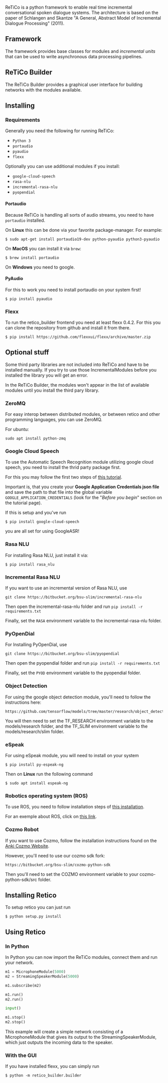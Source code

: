 ReTiCo is a python framework to enable real time incremental conversational spoken dialogue systems.
The architecture is based on the paper of Schlangen and Skantze "A General, Abstract Model of Incremental Dialogue Processing" (2011).

## Framework

The framework provides base classes for modules and *incremental units* that can be used to write asynchronous data processing pipelines.

## ReTiCo Builder

The ReTiCo Builder provides a graphical user interface for building networks with the modules available.

## Installing

### Requirements

Generally you need the following for running ReTiCo:

 - `Python 3`
 - `portaudio`
 - `pyaudio`
 - `flexx`

 Optionally you can use additional modules if you install:

 - `google-cloud-speech`
 - `rasa-nlu`
 - `incremental-rasa-nlu`
 - `pyopendial`


#### Portaudio

Because ReTiCo is handling all sorts of audio streams, you need to have `portaudio` installed.

On **Linux** this can be done via your favorite package-manager. For example:

```
$ sudo apt-get install portaudio19-dev python-pyaudio python3-pyaudio
```

On **MacOS** you can install it via `brew`:

```
$ brew install portaudio
```

On **Windows** you need to google.

#### PyAudio

For this to work you need to install portaudio on your system first!

```
$ pip install pyaudio
```

### Flexx

To run the retico_builder frontend you need at least flexx 0.4.2. For this you can clone the repository from github and install it from there.

```
$ pip install https://github.com/flexxui/flexx/archive/master.zip
```

## Optional stuff

Some third party libraries are not included into ReTiCo and have to be installed manually. If you try to use those IncrementalModules before you installed the library you will get an error.

In the ReTiCo Builder, the modules won't appear in the list of available modules until you install the third pary library.

### ZeroMQ

For easy interop between distributed modules, or between retico and other programming languages, you can use ZeroMQ. 

For ubuntu:

```
sudo apt install python-zmq
```

### Google Cloud Speech

To use the Automatic Speech Recognition module utilizing google cloud speech, you need to install the thrid party package first.

For this you may follow the first two steps of [this tutorial](https://cloud.google.com/speech-to-text/docs/quickstart-client-libraries#client-libraries-install-python).

Important is, that you create your **Google Application Credentials json file** and save the path to that file into the global variable `GOOGLE_APPLICATION_CREDENTIALS` (look for the "*Before you begin*" section on the tutorial page).

If this is setup and you've run

```
$ pip install google-cloud-speech
```

you are all set for using GoogleASR!

### Rasa NLU

For installing Rasa NLU, just install it via:

```
$ pip install rasa_nlu
```

### Incremental Rasa NLU

If you want to use an incremental version of Rasa NLU, use

```
git clone https://bitbucket.org/bsu-slim/incremental-rasa-nlu
```

Then open the incremental-rasa-nlu folder and run `pip install -r requirements.txt`

Finally, set the `RASA` environment variable to the incremental-rasa-nlu folder.

### PyOpenDial

For Installing PyOpenDial, use

```
git clone https://bitbucket.org/bsu-slim/pyopendial
```

Then open the pyopendial folder and run `pip install -r requirements.txt`

Finally, set the `PYOD` environment variable to the pyopendial folder. 

### Object Detection 

For using the google object detection module, you'll need to follow the instructions here:

```
https://github.com/tensorflow/models/tree/master/research/object_detection
```

You will then need to set the TF_RESEARCH environment variable to the models/research folder, 
and the TF_SLIM environment variable to the models/research/slim folder. 

### eSpeak

For using eSpeak module, you will need to install on your system

```
$ pip install py-espeak-ng
```

Then on **Linux** run the following command

```
$ sudo apt install espeak-ng
```
### Robotics operating system (ROS)

To use ROS, you need to follow installation steps of [this installation](http://wiki.ros.org/lunar/Installation/Ubuntu).

For an exemple about ROS, click on [this link](https://github.com/Microsoft/psi/tree/master/Samples/RosTurtleSample).

### Cozmo Robot

If you want to use Cozmo, follow the installation instructions found on the [Anki Cozmo Website](https://developer.anki.com/blog/learn/tutorial/getting-started-with-the-cozmo-sdk/index.html).

However, you'll need to use our cozmo sdk fork:

```
https://bitbucket.org/bsu-slim/cozmo-python-sdk
```

Then you'll need to set the COZMO environment variable to your cozmo-python-sdk/src folder.

## Installing Retico

To setup retico you can just run

```
$ python setup.py install
```

## Using Retico

### In Python

In Python you can now import the ReTiCo modules, connect them and run your network.

```python
m1 = MicrophoneModule(5000)
m2 = StreamingSpeakerModule(5000)

m1.subscribe(m2)

m1.run()
m2.run()

input()

m1.stop()
m2.stop()
```

This example will create a simple network consisting of a MicrophoneModule that gives its output to the StreamingSpeakerModule, which just outputs the incoming data to the speaker.


### With the GUI

If you have installed flexx, you can simply run

```
$ python -m retico_builder.builder
```
